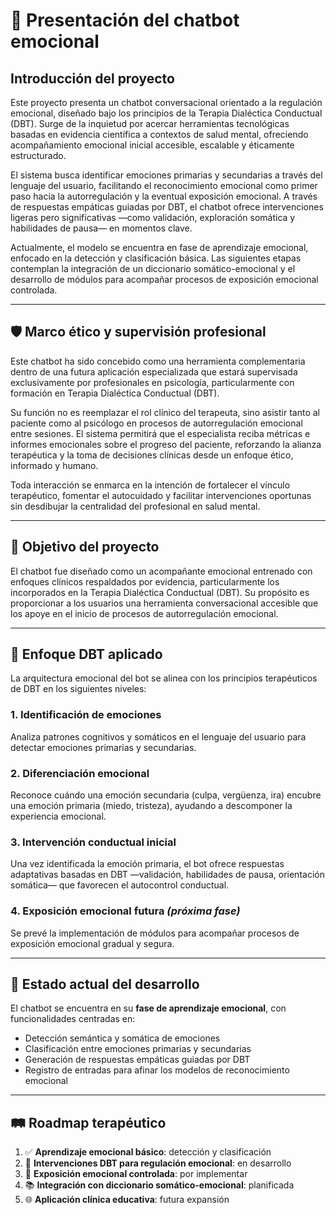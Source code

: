 # 📘 Presentación del chatbot emocional

## Introducción del proyecto

Este proyecto presenta un chatbot conversacional orientado a la regulación emocional, diseñado bajo los principios de la Terapia Dialéctica Conductual (DBT). Surge de la inquietud por acercar herramientas tecnológicas basadas en evidencia científica a contextos de salud mental, ofreciendo acompañamiento emocional inicial accesible, escalable y éticamente estructurado.

El sistema busca identificar emociones primarias y secundarias a través del lenguaje del usuario, facilitando el reconocimiento emocional como primer paso hacia la autorregulación y la eventual exposición emocional. A través de respuestas empáticas guiadas por DBT, el chatbot ofrece intervenciones ligeras pero significativas —como validación, exploración somática y habilidades de pausa— en momentos clave.

Actualmente, el modelo se encuentra en fase de aprendizaje emocional, enfocado en la detección y clasificación básica. Las siguientes etapas contemplan la integración de un diccionario somático-emocional y el desarrollo de módulos para acompañar procesos de exposición emocional controlada.

---

## 🛡️ Marco ético y supervisión profesional

Este chatbot ha sido concebido como una herramienta complementaria dentro de una futura aplicación especializada que estará supervisada exclusivamente por profesionales en psicología, particularmente con formación en Terapia Dialéctica Conductual (DBT). 

Su función no es reemplazar el rol clínico del terapeuta, sino asistir tanto al paciente como al psicólogo en procesos de autorregulación emocional entre sesiones. El sistema permitirá que el especialista reciba métricas e informes emocionales sobre el progreso del paciente, reforzando la alianza terapéutica y la toma de decisiones clínicas desde un enfoque ético, informado y humano.

Toda interacción se enmarca en la intención de fortalecer el vínculo terapéutico, fomentar el autocuidado y facilitar intervenciones oportunas sin desdibujar la centralidad del profesional en salud mental.

---

## 🎯 Objetivo del proyecto

El chatbot fue diseñado como un acompañante emocional entrenado con enfoques clínicos respaldados por evidencia, particularmente los incorporados en la Terapia Dialéctica Conductual (DBT). Su propósito es proporcionar a los usuarios una herramienta conversacional accesible que los apoye en el inicio de procesos de autorregulación emocional.

---

## 🧠 Enfoque DBT aplicado

La arquitectura emocional del bot se alinea con los principios terapéuticos de DBT en los siguientes niveles:

### 1. Identificación de emociones  
Analiza patrones cognitivos y somáticos en el lenguaje del usuario para detectar emociones primarias y secundarias.

### 2. Diferenciación emocional  
Reconoce cuándo una emoción secundaria (culpa, vergüenza, ira) encubre una emoción primaria (miedo, tristeza), ayudando a descomponer la experiencia emocional.

### 3. Intervención conductual inicial  
Una vez identificada la emoción primaria, el bot ofrece respuestas adaptativas basadas en DBT —validación, habilidades de pausa, orientación somática— que favorecen el autocontrol conductual.

### 4. Exposición emocional futura *(próxima fase)*  
Se prevé la implementación de módulos para acompañar procesos de exposición emocional gradual y segura.

---

## 🧪 Estado actual del desarrollo

El chatbot se encuentra en su **fase de aprendizaje emocional**, con funcionalidades centradas en:

- Detección semántica y somática de emociones  
- Clasificación entre emociones primarias y secundarias  
- Generación de respuestas empáticas guiadas por DBT  
- Registro de entradas para afinar los modelos de reconocimiento emocional

---

## 🛤️ Roadmap terapéutico

1. ✅ **Aprendizaje emocional básico**: detección y clasificación  
2. 🔄 **Intervenciones DBT para regulación emocional**: en desarrollo  
3. 🚧 **Exposición emocional controlada**: por implementar  
4. 📚 **Integración con diccionario somático-emocional**: planificada  
5. 🌐 **Aplicación clínica educativa**: futura expansión


